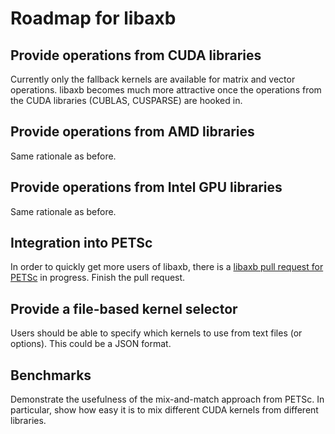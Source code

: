 
# Roadmap for libaxb

## Provide operations from CUDA libraries

Currently only the fallback kernels are available for matrix and vector operations.
libaxb becomes much more attractive once the operations from the CUDA libraries (CUBLAS, CUSPARSE) are hooked in.

## Provide operations from AMD libraries

Same rationale as before.

## Provide operations from Intel GPU libraries

Same rationale as before.

## Integration into PETSc

In order to quickly get more users of libaxb, there is a [libaxb pull request for PETSc](https://gitlab.com/petsc/petsc/-/merge_requests/2073) in progress.
Finish the pull request.

## Provide a file-based kernel selector

Users should be able to specify which kernels to use from text files (or options).
This could be a JSON format.

## Benchmarks

Demonstrate the usefulness of the mix-and-match approach from PETSc.
In particular, show how easy it is to mix different CUDA kernels from different libraries.

